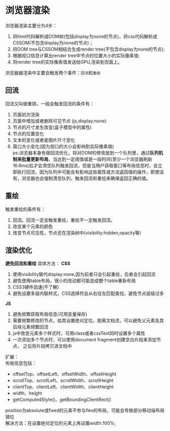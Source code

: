 # 浏览器渲染  
浏览器渲染主要分为4步：  
1. 将html代码解析成DOM树(包括display为none的节点)，将css代码解析成CSSOM(不包含display为none的节点)；  
2. 将DOM tree与CSSOM相结合生成render tree(不包含display为none的节点);  
3. 根据视口信息计算出render tree中节点的位置大小的实际像素值;  
4. 将render tree的实际像素值发送给GPU,渲染到页面上。  

浏览器器渲染中主要会触发两个事件：`回流`和`重绘`  
## 回流  
回流又叫做重排。一般会触发回流的条件有：  
1. 页面初次渲染  
2. 页面中增加或者删除可见节点 (js,display:none) 
3. 节点的尺寸发生改变(盒子模型中的属性)  
4. 节点的位置变化  
5. 文本的变化或者是图片尺寸变化  
6. 窗口大小变化(因为视口的大小会影响到实际像素值)  
ps:浏览器本身有做回流优化，将对DOM的修改放到一个队列里，通过**队列机制来批量更新布局**，当达到一定阈值或是一段时间(至少一个浏览器刷新16.6ms)后才会清空队列触发回流，但是当用户获取窗口等布局信息时，会立即执行回流，因为队列中可能会有影响这些属性或方法返回值的操作，即使没有，浏览器也会强制清空队列，触发回流和重绘来确保返回正确的值。  


## 重绘
触发重绘的条件有：  
1. 回流。回流一定会触发重绘，重绘不一定触发回流。  
2. 改变某个元素的颜色  
3. 改变节点可见性，节点还在渲染树中(visibility:hidden,opacity等) 

## 渲染优化
**避免回流和重绘**
具体方法： 
**CSS** 
1. 使用visibility替代display:none,因为前者只会引起重绘，后者会引起回流    
2. 避免使用table布局，很小的改动都可能造成整个table重新布局  
3. CSS3硬件加速(不了解)  
4. 避免设置多层内联样式，CSS选择符会从右往左匹配查找，避免节点层级过多


**JS**
1. 避免频繁获取布局信息(可用变量保存)  
2. 需要频繁修改的节点，给其设置绝对定位，脱离文档流，可以避免父元素及其后续元素频繁回流  
3. js中改变元素多个样式时，可用class或者cssText同时设置多个属性    
4. 一次添加多个节点时，可以使用document fragment创建空白片段来添加节点，
之后将片段拷贝进文档中   

扩展：  
布局信息包括：  
* offsetTop、offsetLeft、offsetWidth、offsetHeight  
* scrollTop、scrollLeft、scrollWidth、scrollHeight  
* clientTop、clientLeft、clientWidth、clientHeight  
* width、height  
* getComputedStyle()、getBoundingClientRect()  

position为absolute或fixed的元素不参与flex的布局，可能会导致部分移动端布局错位  
解决方法：在设置绝对定位的元素上再设置width:100%; 
